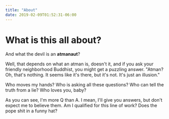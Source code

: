 ```yaml
---
title: "About"
date: 2019-02-09T01:52:31-06:00
---
```


# What is this all about?

And what the devil is an **atmanaut**?

Well, that depends on what an atman is, doesn't it, and if you ask your friendly neighborhood Buddhist, you might get a puzzling answer. "Atman? Oh, that's nothing. It seems like it's there, but it's not. It's just an illusion."

Who moves my hands? Who is asking all these questions? Who can tell the truth from a lie? Who loves you, baby?

As you can see, I'm more Q than A. I mean, I'll give you answers, but don't expect me to believe them. Am I qualified for this line of work? Does the pope shit in a funny hat?
